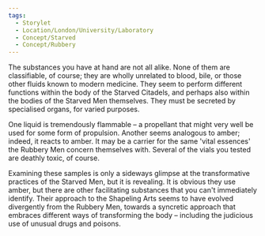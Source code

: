 ```yaml
---
tags:
  - Storylet
  - Location/London/University/Laboratory
  - Concept/Starved
  - Concept/Rubbery
---
```

The substances you have at hand are not all alike. None of them are classifiable, of course; they are wholly unrelated to blood, bile, or those other fluids known to modern medicine. They seem to perform different functions within the body of the Starved Citadels, and perhaps also within the bodies of the Starved Men themselves. They must be secreted by specialised organs, for varied purposes.

One liquid is tremendously flammable – a propellant that might very well be used for some form of propulsion. Another seems analogous to amber; indeed, it reacts to amber. It may be a carrier for the same 'vital essences' the Rubbery Men concern themselves with. Several of the vials you tested are deathly toxic, of course.

Examining these samples is only a sideways glimpse at the transformative practices of the Starved Men, but it is revealing. It is obvious they use amber, but there are other facilitating substances that you can't immediately identify. Their approach to the Shapeling Arts seems to have evolved divergently from the Rubbery Men, towards a syncretic approach that embraces different ways of transforming the body – including the judicious use of unusual drugs and poisons.